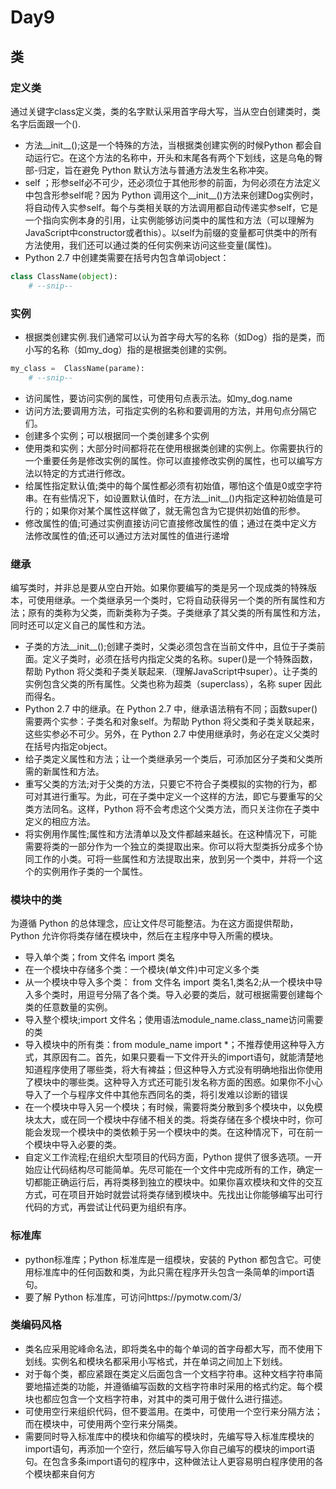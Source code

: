 # Day9
## 类
### 定义类
通过关键字class定义类，类的名字默认采用首字母大写，当从空白创建类时，类名字后面跟一个().
- 方法__init__();这是一个特殊的方法，当根据类创建实例的时候Python 都会自动运行它。在这个方法的名称中，开头和末尾各有两个下划线，这是乌龟的臀部-归定，旨在避免 Python 默认方法与普通方法发生名称冲突。
- self ；形参self必不可少，还必须位于其他形参的前面，为何必须在方法定义中包含形参self呢？因为 Python 调用这个__init__()方法来创建Dog实例时，将自动传入实参self。每个与类相关联的方法调用都自动传递实参self，它是一个指向实例本身的引用，让实例能够访问类中的属性和方法（可以理解为JavaScript中constructor或者this）。以self为前缀的变量都可供类中的所有方法使用，我们还可以通过类的任何实例来访问这些变量(属性)。
- Python 2.7 中创建类需要在括号内包含单词object：
```python
class ClassName(object):
    # --snip--
```

### 实例
- 根据类创建实例.我们通常可以认为首字母大写的名称（如Dog）指的是类，而小写的名称（如my_dog）指的是根据类创建的实例。
```python
my_class =  ClassName(parame): 
    # --snip--
```
- 访问属性，要访问实例的属性，可使用句点表示法。如my_dog.name
- 访问方法;要调用方法，可指定实例的名称和要调用的方法，并用句点分隔它们。
- 创建多个实例；可以根据同一个类创建多个实例
- 使用类和实例；大部分时间都将花在使用根据类创建的实例上。你需要执行的一个重要任务是修改实例的属性。你可以直接修改实例的属性，也可以编写方法以特定的方式进行修改。
- 给属性指定默认值;类中的每个属性都必须有初始值，哪怕这个值是0或空字符串。在有些情况下，如设置默认值时，在方法__init__()内指定这种初始值是可行的；如果你对某个属性这样做了，就无需包含为它提供初始值的形参。
- 修改属性的值;可通过实例直接访问它直接修改属性的值；通过在类中定义方法修改属性的值;还可以通过方法对属性的值进行递增

### 继承
编写类时，并非总是要从空白开始。如果你要编写的类是另一个现成类的特殊版本，可使用继承。一个类继承另一个类时，它将自动获得另一个类的所有属性和方法；原有的类称为父类，而新类称为子类。子类继承了其父类的所有属性和方法，同时还可以定义自己的属性和方法。
- 子类的方法__init__();创建子类时，父类必须包含在当前文件中，且位于子类前面。定义子类时，必须在括号内指定父类的名称。super()是一个特殊函数，帮助 Python 将父类和子类关联起来.（理解JavaScript中super）。让子类的实例包含父类的所有属性。父类也称为超类（superclass），名称 super 因此而得名。
- Python 2.7 中的继承。在 Python 2.7 中，继承语法稍有不同；函数super()需要两个实参：子类名和对象self。为帮助 Python 将父类和子类关联起来，这些实参必不可少。另外，在 Python 2.7 中使用继承时，务必在定义父类时在括号内指定object。
- 给子类定义属性和方法；让一个类继承另一个类后，可添加区分子类和父类所需的新属性和方法。
- 重写父类的方法;对于父类的方法，只要它不符合子类模拟的实物的行为，都可对其进行重写。为此，可在子类中定义一个这样的方法，即它与要重写的父类方法同名。这样，Python 将不会考虑这个父类方法，而只关注你在子类中定义的相应方法。
- 将实例用作属性;属性和方法清单以及文件都越来越长。在这种情况下，可能需要将类的一部分作为一个独立的类提取出来。你可以将大型类拆分成多个协同工作的小类。可将一些属性和方法提取出来，放到另一个类中，并将一个这个的实例用作子类的一个属性。


### 模块中的类
为遵循 Python 的总体理念，应让文件尽可能整洁。为在这方面提供帮助，Python 允许你将类存储在模块中，然后在主程序中导入所需的模块。
- 导入单个类；from 文件名 import 类名
- 在一个模块中存储多个类：一个模块(单文件)中可定义多个类
- 从一个模块中导入多个类： from 文件名 import 类名1,类名2;从一个模块中导入多个类时，用逗号分隔了各个类。导入必要的类后，就可根据需要创建每个类的任意数量的实例。
- 导入整个模块;import 文件名；使用语法module_name.class_name访问需要的类
- 导入模块中的所有类：from module_name import *；不推荐使用这种导入方式，其原因有二。首先，如果只要看一下文件开头的import语句，就能清楚地知道程序使用了哪些类，将大有裨益；但这种导入方式没有明确地指出你使用了模块中的哪些类。这种导入方式还可能引发名称方面的困惑。如果你不小心导入了一个与程序文件中其他东西同名的类，将引发难以诊断的错误
- 在一个模块中导入另一个模块；有时候，需要将类分散到多个模块中，以免模块太大，或在同一个模块中存储不相关的类。将类存储在多个模块中时，你可能会发现一个模块中的类依赖于另一个模块中的类。在这种情况下，可在前一个模块中导入必要的类。
- 自定义工作流程;在组织大型项目的代码方面，Python 提供了很多选项。一开始应让代码结构尽可能简单。先尽可能在一个文件中完成所有的工作，确定一切都能正确运行后，再将类移到独立的模块中。如果你喜欢模块和文件的交互方式，可在项目开始时就尝试将类存储到模块中。先找出让你能够编写出可行代码的方式，再尝试让代码更为组织有序。


### 标准库
- python标准库；Python 标准库是一组模块，安装的 Python 都包含它。可使用标准库中的任何函数和类，为此只需在程序开头包含一条简单的import语句。
- 要了解 Python 标准库，可访问https://pymotw.com/3/ 

### 类编码风格
- 类名应采用驼峰命名法，即将类名中的每个单词的首字母都大写，而不使用下划线。实例名和模块名都采用小写格式，并在单词之间加上下划线。
- 对于每个类，都应紧跟在类定义后面包含一个文档字符串。这种文档字符串简要地描述类的功能，并遵循编写函数的文档字符串时采用的格式约定。每个模块也都应包含一个文档字符串，对其中的类可用于做什么进行描述。
- 可使用空行来组织代码，但不要滥用。在类中，可使用一个空行来分隔方法；而在模块中，可使用两个空行来分隔类。
- 需要同时导入标准库中的模块和你编写的模块时，先编写导入标准库模块的import语句，再添加一个空行，然后编写导入你自己编写的模块的import语句。在包含多条import语句的程序中，这种做法让人更容易明白程序使用的各个模块都来自何方
